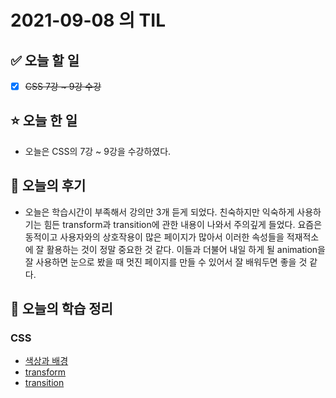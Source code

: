 # 2021-09-08 의 TIL

## ✅ 오늘 할 일

- [x] ~~CSS 7강 ~ 9강 수강~~

## ⭐ 오늘 한 일

- 오늘은 CSS의 7강 ~ 9강을 수강하였다.

## 💬 오늘의 후기

- 오늘은 학습시간이 부족해서 강의만 3개 듣게 되었다. 친숙하지만 익숙하게 사용하기는 힘든 transform과 transition에 관한 내용이 나와서 주의깊게 들었다. 요즘은 동적이고 사용자와의 상호작용이 많은 페이지가 많아서 이러한 속성들을 적재적소에 잘 활용하는 것이 정말 중요한 것 같다. 이들과 더불어 내일 하게 될 animation을 잘 사용하면 눈으로 봤을 때 멋진 페이지를 만들 수 있어서 잘 배워두면 좋을 것 같다.

## 📕 오늘의 학습 정리

### CSS

- [색상과 배경](https://github.com/ksy9926/zerobase-TIL/blob/master/CSS/7.%20color-and-background.md)
- [transform](https://github.com/ksy9926/zerobase-TIL/blob/master/CSS/8.%20transform.md)
- [transition](https://github.com/ksy9926/zerobase-TIL/blob/master/CSS/9.%20transition.md)
